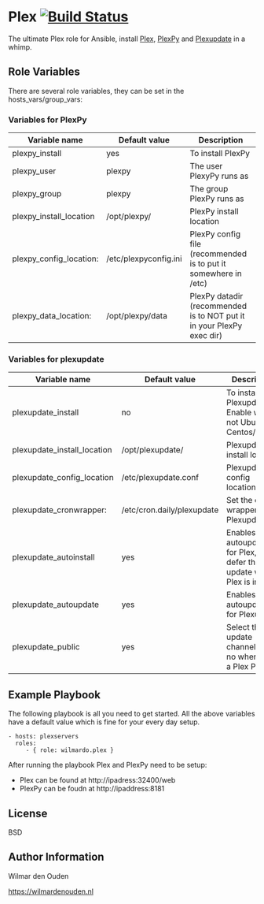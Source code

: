 Plex [![Build Status](https://travis-ci.org/wilmardo/ansible-plex.svg?branch=master)](https://travis-ci.org/wilmardo/ansible-plex)
=========

The ultimate Plex role for Ansible, install [Plex](https://www.plex.tv/), [PlexPy](https://github.com/JonnyWong16/plexpy) and [Plexupdate](https://github.com/mrworf/plexupdate) in a whimp.

Role Variables
--------------
There are several role variables, they can be set in the hosts_vars/group_vars:

### Variables for PlexPy
| Variable name           | Default value         | Description         |
| ----------------------- | --------------------- | ------------------- |
| plexpy_install          | yes                   | To install PlexPy
| plexpy_user             | plexpy                | The user PlexyPy runs as
| plexpy_group            | plexpy               | The group PlexPy runs as
| plexpy_install_location | /opt/plexpy/          | PlexPy install location
| plexpy_config_location: | /etc/plexpyconfig.ini | PlexPy config file (recommended is to put it somewhere in /etc)
| plexpy_data_location:   | /opt/plexpy/data      | PlexPy datadir (recommended is to NOT put it in your PlexPy exec dir)

### Variables for plexupdate
| Variable name                     | Default value              | Description         |
| --------------------------------- | -------------------------- | ------------------- |
| plexupdate_install                | no                         | To install Plexupdate. Enable when not Ubuntu or Centos/Fedora 
| plexupdate_install_location       | /opt/plexupdate/           | Plexupdate install location
| plexupdate_config_location        | /etc/plexupdate.conf       | Plexupdate config location
| plexupdate_cronwrapper:           | /etc/cron.daily/plexupdate | Set the cron wrapper for Plexupdate
| plexupdate_autoinstall            | yes                        | Enables autoupdates for Plex, will defer the update when Plex is in use
| plexupdate_autoupdate             | yes                        | Enables autoupdater for Plexupdate
| plexupdate_public                 | yes                        | Select the update channel, set no when using a Plex Pass


Example Playbook
----------------

The following playbook is all you need to get started. All the above variables have a default value which is fine for your every day setup.

    - hosts: plexservers
      roles:
         - { role: wilmardo.plex }
         
 After running the playbook Plex and PlexPy need to be setup:
  - Plex can be found at http://ipadress:32400/web
  - PlexPy can be foudn at http://ipaddress:8181

License
-------

BSD

Author Information
------------------

Wilmar den Ouden

https://wilmardenouden.nl